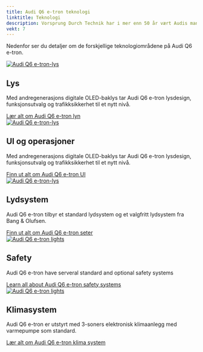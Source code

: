 ```yaml
---
title: Audi Q6 e-tron teknologi
linktitle: Teknologi
description: Vorsprung Durch Technik har i mer enn 50 år vært Audis mantra og Audi Q6 e-tron er intet unntak. Den er lastet med avansert teknologi på mange områder som førerassistanse, lys, ladeteknologi og mange flere områder for å gi deg en trygg, komfortabel og luksuriøs reise.
vekt: 7
---
```

<!-- markdownlint-disable MD033 -->
<!-- markdownlint-disable MD010 -->


Nedenfor ser du detaljer om de forskjellige teknologiområdene på Audi Q6 e-tron.


<div class="container p-3 mb-4 bg-body-tertiary rounded border">
<a href="lights/"><img src="https://media.electrichasgoneaudi.net/multimedia/models/q6-e-tron/prototypetestdrive_4_st.jpg" class="img-fluid mb-2" class= "img-fluid" alt="Audi Q6 e-tron-lys" ></a>
<h2>Lys</h2>
<p>
Med andregenerasjons digitale OLED-baklys tar Audi Q6 e-tron lysdesign, funksjonsutvalg og trafikksikkerhet til et nytt nivå.
</p>
<a href="lights/" class="btn btn-outline-primary" role="button">Lær alt om Audi Q6 e-tron lyn</a>
</div>

<div class="container p-3 mb-4 bg-body-tertiary rounded border">
<a href="uiandoperations/"><img src="https://media.electrichasgoneaudi.net/multimedia/models/q6-e-tron/technology/uiandoperations/screens_1_st.jpg" class="img-fluid mb- 2" class="img-fluid" alt="Audi Q6 e-tron-lys" ></a>
<h2>UI og operasjoner</h2>
<p>
Med andregenerasjons digitale OLED-baklys tar Audi Q6 e-tron lysdesign, funksjonsutvalg og trafikksikkerhet til et nytt nivå.
</p>
<a href="uiandoperations/" class="btn btn-outline-primary" role="button">Finn ut alt om Audi Q6 e-tron UI</a>
</div>

<div class="container p-3 mb-4 bg-body-tertiary rounded border">
<a href="soundsystem/"><img src="https://media.electrichasgoneaudi.net/multimedia/models/e-tron/technology/drivingassistance/collisionavoidanceassist/collisionavoidance_st.jpg" class="img-fluid mb- 2" class="img-fluid" alt="Audi Q6 e-tron-lys" ></a>
<h2>Lydsystem</h2>
<p>
Audi Q6 e-tron tilbyr et standard lydsystem og et valgfritt lydsystem fra Bang & Olufsen.
</p>
<a href="soundsystem/" class="btn btn-outline-primary" role="button">Finn ut alt om Audi Q6 e-tron seter</a>
</div>



<div class="container p-3 mb-4 bg-body-tertiary rounded border">
	<a href="safety/"><img src="https://media.electrichasgoneaudi.net/multimedia/models/q6-e-tron/technology/safety/airbags_1_st.jpg" class="img-fluid mb-2" class="img-fluid" alt="Audi Q6 e-tron lights" ></a>
	<h2>Safety</h2>
	<p>
		Audi Q6 e-tron have serveral standard and optional safety systems
	</p>
	<a href="safety/" class="btn btn-outline-primary" role="button">Learn all about Audi Q6 e-tron safety systems</a>
</div>




<div class="container p-3 mb-4 bg-body-tertiary rounded border">
	<a href="climatecontrol/"><img src="https://media.electrichasgoneaudi.net/multimedia/models/q6-e-tron/technology/climatecontrol/interior_1_st.jpg" class="img-fluid mb-2" class="img-fluid" alt="Audi Q6 e-tron lights" ></a>
	<h2>Klimasystem</h2>
	<p>
		Audi Q6 e-tron er utstyrt med 3-soners elektronisk klimaanlegg med varmepumpe som standard.
	</p>
	<a href="climatecontrol/" class="btn btn-outline-primary" role="button">Lær alt om Audi Q6 e-tron klima system</a>
</div>
